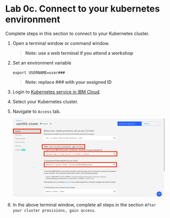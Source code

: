 # Lab 0c. Connect to your kubernetes environment

Complete steps in this section to connect to your Kubernetes cluster.

1. Open a terminal window or command window.

    > **Note: use a web terminal if you attend a workshop**

1. Set an environment variable

    ```
    export USERNAME=user###
    ```

    > **Note: replace ### with your assigned ID**

1. Login to [Kubernetes service in IBM Cloud](https://cloud.ibm.com/kubernetes/clusters).

1. Select your Kubernetes cluster.

1. Navigate to `Access` tab.

    ![access-cluster](../README_images/access-cluster.png)

1. In the above terminal window, complete all steps in the section `After your cluster provisions, gain access`.




